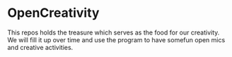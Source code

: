 # OpenCreativity
This repos holds the treasure which serves as the food for our creativity. We will fill it up over time and use the program to have somefun open mics and creative activities.
